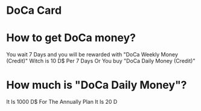 # DoCa Card

# How to get DoCa money?

You wait 7 Days and you will be rewarded with "DoCa Weekly Money (Credit)" Witch is 10 D$ Per 7 Days
Or
You buy "DoCa Daily Money (Credit)"
 
# How much is "DoCa Daily Money"?

It Is 1000 D$ For The Annually Plan
It Is 20 D
